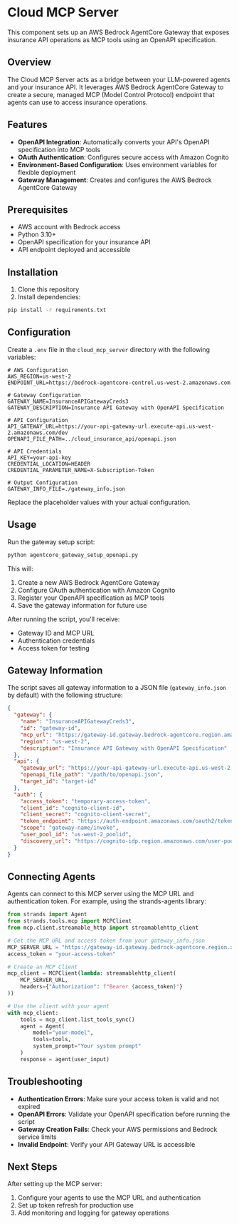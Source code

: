 # Cloud MCP Server

This component sets up an AWS Bedrock AgentCore Gateway that exposes insurance API operations as MCP tools using an OpenAPI specification.

## Overview

The Cloud MCP Server acts as a bridge between your LLM-powered agents and your insurance API. It leverages AWS Bedrock AgentCore Gateway to create a secure, managed MCP (Model Control Protocol) endpoint that agents can use to access insurance operations.

## Features

- **OpenAPI Integration**: Automatically converts your API's OpenAPI specification into MCP tools
- **OAuth Authentication**: Configures secure access with Amazon Cognito
- **Environment-Based Configuration**: Uses environment variables for flexible deployment
- **Gateway Management**: Creates and configures the AWS Bedrock AgentCore Gateway

## Prerequisites

- AWS account with Bedrock access
- Python 3.10+
- OpenAPI specification for your insurance API
- API endpoint deployed and accessible

## Installation

1. Clone this repository
2. Install dependencies:

```bash
pip install -r requirements.txt
```

## Configuration

Create a `.env` file in the `cloud_mcp_server` directory with the following variables:

```
# AWS Configuration
AWS_REGION=us-west-2
ENDPOINT_URL=https://bedrock-agentcore-control.us-west-2.amazonaws.com

# Gateway Configuration
GATEWAY_NAME=InsuranceAPIGatewayCreds3
GATEWAY_DESCRIPTION=Insurance API Gateway with OpenAPI Specification

# API Configuration
API_GATEWAY_URL=https://your-api-gateway-url.execute-api.us-west-2.amazonaws.com/dev
OPENAPI_FILE_PATH=../cloud_insurance_api/openapi.json

# API Credentials
API_KEY=your-api-key
CREDENTIAL_LOCATION=HEADER
CREDENTIAL_PARAMETER_NAME=X-Subscription-Token

# Output Configuration
GATEWAY_INFO_FILE=./gateway_info.json
```

Replace the placeholder values with your actual configuration.

## Usage

Run the gateway setup script:

```bash
python agentcore_gateway_setup_openapi.py
```

This will:

1. Create a new AWS Bedrock AgentCore Gateway
2. Configure OAuth authentication with Amazon Cognito
3. Register your OpenAPI specification as MCP tools
4. Save the gateway information for future use

After running the script, you'll receive:
- Gateway ID and MCP URL
- Authentication credentials
- Access token for testing

## Gateway Information

The script saves all gateway information to a JSON file (`gateway_info.json` by default) with the following structure:

```json
{
  "gateway": {
    "name": "InsuranceAPIGatewayCreds3",
    "id": "gateway-id",
    "mcp_url": "https://gateway-id.gateway.bedrock-agentcore.region.amazonaws.com/mcp",
    "region": "us-west-2",
    "description": "Insurance API Gateway with OpenAPI Specification"
  },
  "api": {
    "gateway_url": "https://your-api-gateway-url.execute-api.us-west-2.amazonaws.com/dev",
    "openapi_file_path": "/path/to/openapi.json",
    "target_id": "target-id"
  },
  "auth": {
    "access_token": "temporary-access-token",
    "client_id": "cognito-client-id",
    "client_secret": "cognito-client-secret",
    "token_endpoint": "https://auth-endpoint.amazonaws.com/oauth2/token",
    "scope": "gateway-name/invoke",
    "user_pool_id": "us-west-2_poolid",
    "discovery_url": "https://cognito-idp.region.amazonaws.com/user-pool-id/.well-known/openid-configuration"
  }
}
```

## Connecting Agents

Agents can connect to this MCP server using the MCP URL and authentication token. For example, using the strands-agents library:

```python
from strands import Agent
from strands.tools.mcp import MCPClient
from mcp.client.streamable_http import streamablehttp_client

# Get the MCP URL and access token from your gateway_info.json
MCP_SERVER_URL = "https://gateway-id.gateway.bedrock-agentcore.region.amazonaws.com/mcp"
access_token = "your-access-token"

# Create an MCP Client
mcp_client = MCPClient(lambda: streamablehttp_client(
    MCP_SERVER_URL, 
    headers={"Authorization": f"Bearer {access_token}"}
))

# Use the client with your agent
with mcp_client:
    tools = mcp_client.list_tools_sync()
    agent = Agent(
        model="your-model",
        tools=tools,
        system_prompt="Your system prompt"
    )
    response = agent(user_input)
```

## Troubleshooting

- **Authentication Errors**: Make sure your access token is valid and not expired
- **OpenAPI Errors**: Validate your OpenAPI specification before running the script
- **Gateway Creation Fails**: Check your AWS permissions and Bedrock service limits
- **Invalid Endpoint**: Verify your API Gateway URL is accessible

## Next Steps

After setting up the MCP server:

1. Configure your agents to use the MCP URL and authentication
2. Set up token refresh for production use
3. Add monitoring and logging for gateway operations